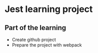Jest learning project
=====================

## Part of the learning
- Create github project
- Prepare the project with webpack
